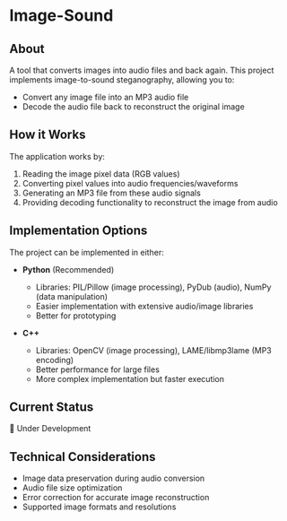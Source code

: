 # Image-Sound

## About
A tool that converts images into audio files and back again. This project implements image-to-sound steganography, allowing you to:
- Convert any image file into an MP3 audio file
- Decode the audio file back to reconstruct the original image

## How it Works
The application works by:
1. Reading the image pixel data (RGB values)
2. Converting pixel values into audio frequencies/waveforms
3. Generating an MP3 file from these audio signals
4. Providing decoding functionality to reconstruct the image from audio

## Implementation Options
The project can be implemented in either:
- **Python** (Recommended)
  - Libraries: PIL/Pillow (image processing), PyDub (audio), NumPy (data manipulation)
  - Easier implementation with extensive audio/image libraries
  - Better for prototyping

- **C++**
  - Libraries: OpenCV (image processing), LAME/libmp3lame (MP3 encoding)
  - Better performance for large files
  - More complex implementation but faster execution

## Current Status
🚧 Under Development

## Technical Considerations
- Image data preservation during audio conversion
- Audio file size optimization
- Error correction for accurate image reconstruction
- Supported image formats and resolutions